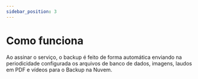 ```yaml
---
sidebar_position: 3
---
```


# Como funciona

Ao assinar o serviço, o backup é feito de forma automática enviando na periodicidade configurada os arquivos de banco de dados, imagens, laudos em PDF e vídeos para o Backup na Nuvem.

